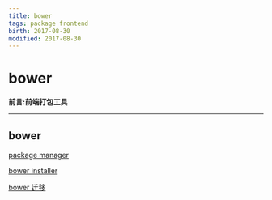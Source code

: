 ```yaml
---
title: bower    
tags: package frontend       
birth: 2017-08-30      
modified: 2017-08-30      
---
```


bower
===
**前言:前端打包工具**

---






## bower

[package manager](http://andrewhfarmer.com/javascript-frontend-package-managers/)

[bower installer](https://github.com/rquadling/bower-installer#rename-files-during-copy)

[bower 迁移](https://bower.io/blog/2017/how-to-migrate-away-from-bower/)